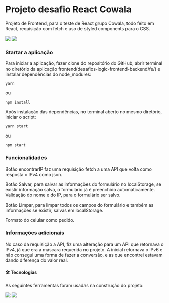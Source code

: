<h1 algin='center'>Projeto desafio React Cowala</h1>

  <p>Projeto de Frontend, para o teste de React grupo Cowala, todo feito em React, requisição com fetch e uso de styled components para o CSS.</p>

<div>
  <span><img src='https://github.com/pauloricardoma/imagens/blob/main/cowalafe1.png?raw=true' /></span>
  <span><img src='https://github.com/pauloricardoma/imagens/blob/main/cowalafe2mob.png?raw=true' /></span>
</div>

<h3>Startar a aplicação</h3>

  <p>Para iniciar a aplicação, fazer clone do repositório do GitHub, abrir terminal no diretório da aplicação frontend(desafios-logic-frontend-backend/fe/) e instalar dependências do node_modules:</p>

  <code>yarn</code>

  ou

  <code>npm install</code>

  <p>Após instalação das dependências, no terminal aberto no mesmo diretório, iniciar o script:</p>

  <code>yarn start</code>

  ou

  <code>npm start</code>

<h3>Funcionalidades</h3>

  <p>Botão encontrarIP faz uma requisição fetch a uma API que volta como resposta o IPv4 como json.</p>
  <p>Botão Salvar, para salvar as informações do formulário no localStorage, se existir informação salva, o formulário já é preenchido automáticamente. Validação do nome e do IP, para o formulário ser salvo.</p>
  <p>Botão Limpar, para limpar todos os campos do formulário e também as informações se existir, salvas em localStorage.</p>
  <p>Formato do celular como pedido.</p>

<h3>Informações adicionais</h3>

  <p>No caso da requisição a API, fiz uma alteração para um API que retornava o IPv4, já que era a máscara requerida no projeto. A inicial retornava o IPv6 e não consegui uma forma de fazer a conversão, e as que encontrei estavam dando diferença do valor real.</p>

<h4>🛠 Tecnologias</h4>

As seguintes ferramentas foram usadas na construção do projeto:

<img src='https://img.shields.io/badge/JavaScript-323330?style=for-the-badge&logo=javascript&logoColor=F7DF1E' />
<img src='https://img.shields.io/badge/React-20232A?style=for-the-badge&logo=react&logoColor=61DAFB' />
